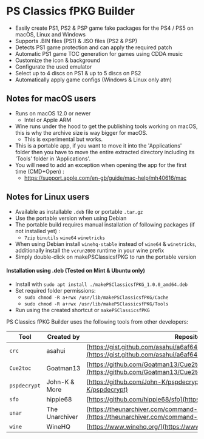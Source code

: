 # PS Classics fPKG Builder
- Easily create PS1, PS2 & PSP game fake packages for the PS4 / PS5 on macOS, Linux and Windows
- Supports .BIN files (PS1) & .ISO files (PS2 & PSP)
- Detects PS1 game protection and can apply the required patch
- Automatic PS1 game TOC generation for games using CDDA music
- Customize the icon & background
- Configurate the used emulator
- Select up to 4 discs on PS1 & up to 5 discs on PS2
- Automatically apply game configs (Windows & Linux only atm)

## Notes for macOS users
- Runs on macOS 12.0 or newer
  - Intel or Apple ARM
- Wine runs under the hood to get the publishing tools working on macOS, this is why the archive size is way bigger for macOS.
  - This is experimental but works.
- This is a portable app, if you want to move it into the 'Applications' folder then you have to move the entire extracted directory including its 'Tools' folder in 'Applications'.
- You will need to add an exception when opening the app for the first time (CMD+Open) :
  - https://support.apple.com/en-gb/guide/mac-help/mh40616/mac
 
## Notes for Linux users
- Available as installable `.deb` file or portable `.tar.gz`
- Use the portable version when using Debian
- The portable build requires manual installation of following packages (if not installed yet) :
    - `7zip` `binutils` `wine64` `winetricks`
- When using Debian install `winehq-stable` instead of `wine64` & `winetricks`, additionally install the `vcrun2008` runtime in your wine prefix
- Simply double-click on makePSClassicsfPKG to run the portable version

#### Installation using .deb (Tested on Mint & Ubuntu only)
- Install with `sudo apt install ./makePSClassicsfPKG_1.0.0_amd64.deb`
- Set required folder permissions:
  - `sudo chmod -R a+rwx /usr/lib/makePSClassicsfPKG/Cache`
  - `sudo chmod -R a+rwx /usr/lib/makePSClassicsfPKG/Tools`
- Run using the created shortcut or `makePSClassicsfPKG`

PS Classics fPKG Builder uses the following tools from other developers:

| Tool | Created by | Repository |
| --- | --- | --- |
| `crc` | asahui | [https://gist.github.com/asahui/a6af64606a9476a40442274335f5feaf](https://gist.github.com/asahui/a6af64606a9476a40442274335f5feaf)
| `Cue2toc` | Goatman13 | [https://github.com/Goatman13/Cue2toc](https://github.com/Goatman13/Cue2toc)
| `pspdecrypt` | John-K & More | [https://github.com/John-K/pspdecrypt](https://github.com/John-K/pspdecrypt)
| `sfo` | hippie68 | [https://github.com/hippie68/sfo](https://github.com/hippie68/sfo)
| `unar` | The Unarchiver | [https://theunarchiver.com/command-line](https://theunarchiver.com/command-line)
| `wine` | WineHQ | [https://www.winehq.org/](https://www.winehq.org/)
